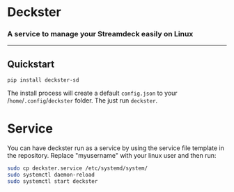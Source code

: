 # Deckster
### A service to manage your Streamdeck easily on Linux
---

## Quickstart
```
pip install deckster-sd
```
The install process will create a default `config.json` to your /`home`/`.config`/`deckster` folder. The just run `deckster`.

# Service
You can have deckster run as a service by using the service file template in the repository. Replace "myusername" with your linux user and then run:
```bash
sudo cp deckster.service /etc/systemd/system/
sudo systemctl daemon-reload
sudo systemctl start deckster
```
